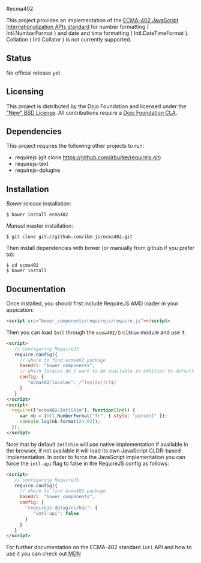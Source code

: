 #ecma402

This project provides an implementation of the [ECMA-402 JavaScript Internationalization APIs standard](http://www.ecma-international.org/ecma-402/1.0/ECMA-402.pdf)
for number formatting ( Intl.NumberFormat ) and date and time formatting ( Intl.DateTimeFormat ).
Collation ( Intl.Collator ) is not currently supported.

## Status

No official release yet.

## Licensing

This project is distributed by the Dojo Foundation and licensed under the ["New" BSD License](./LICENSE).
All contributions require a [Dojo Foundation CLA](http://dojofoundation.org/about/claForm).

## Dependencies

This project requires the following other projects to run:
 * requirejs (git clone https://github.com/jrburke/requirejs.git)
 * requirejs-text
 * requirejs-dplugins

## Installation

_Bower_ release installation:

    $ bower install ecma402

_Manual_ master installation:

    $ git clone git://github.com/ibm-js/ecma402.git

Then install dependencies with bower (or manually from github if you prefer to):

	$ cd ecma402
	$ bower install

## Documentation

Once installed, you should first include RequireJS AMD loader in your appication:

```html
<script src="bower_components/requirejs/require.js"></script>
```

Then you can load `Intl` through the `ecma402/IntlShim` module and use it:

```html
<script>
   // configuring RequireJS
   require.config({
     // where to find ecma402 package
     baseUrl: "bower_components",
     // which locales do I want to be available in addition to default browser locale
     config: {
        "ecma402/locales": /^(en|de|fr)$/
     }
   }
</script>
<script>
  require(["ecma402/IntlShim"], function(Intl) {
     var nb = Intl.NumberFormat("fr", { style: "percent" });
     console.log(nb.format(24.02));
  });
</script>
```

Note that by default `IntlShim` will use native implementation if available in the browser, if not available it will
load its own JavaScript CLDR-based implementation. In order to force the JavaScript implementation you can force
the `intl-api` flag to false in the RequireJS config as follows:

```html
<script>
   // configuring RequireJS
   require.config({
     // where to find ecma402 package
     baseUrl: "bower_components",
     config: {
       "requirejs-dplugins/has": {
       	  "intl-api": false
       }
     }
   }
</script>
```

For further documentation on the ECMA-402 standard `Intl` API and how to use it you can check out [MDN](https://developer.mozilla.org/fr/docs/Web/JavaScript/Reference/Objets_globaux/Intl)

